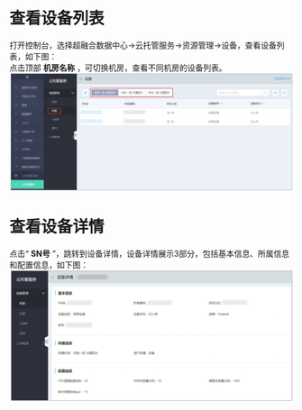 # 查看设备列表

打开控制台，选择超融合数据中心->云托管服务->资源管理->设备，查看设备列表，如下图：</br>
点击顶部 **机房名称** ，可切换机房，查看不同机房的设备列表。
![](https://github.com/jdcloudcom/cn/blob/cn-Cloud-Cabinet-Service/image/Hyper-Converged-IDC/Cloud-Cabinet-Service/CCS011.png)

# 查看设备详情

点击“ **SN号** ”，跳转到设备详情，设备详情展示3部分，包括基本信息、所属信息和配置信息，如下图：
![](https://github.com/jdcloudcom/cn/blob/cn-Cloud-Cabinet-Service/image/Hyper-Converged-IDC/Cloud-Cabinet-Service/CCS002.png)


